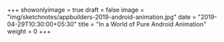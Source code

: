 +++
showonlyimage = true
draft = false
image = "img/sketchnotes/appbuilders-2019-android-animation.jpg"
date = "2019-04-29T10:30:00+05:30"
title = "In a World of Pure Android Animation"
weight = 0
+++


